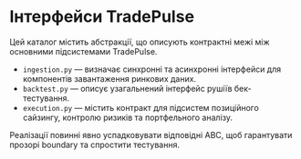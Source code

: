 # Інтерфейси TradePulse

Цей каталог містить абстракції, що описують контрактні межі між основними підсистемами TradePulse.

- `ingestion.py` — визначає синхронні та асинхронні інтерфейси для компонентів завантаження ринкових даних.
- `backtest.py` — описує узагальнений інтерфейс рушіїв бек-тестування.
- `execution.py` — містить контракт для підсистем позиційного сайзингу, контролю ризиків та портфельного аналізу.

Реалізації повинні явно успадковувати відповідні ABC, щоб гарантувати прозорі boundary та спростити тестування.
